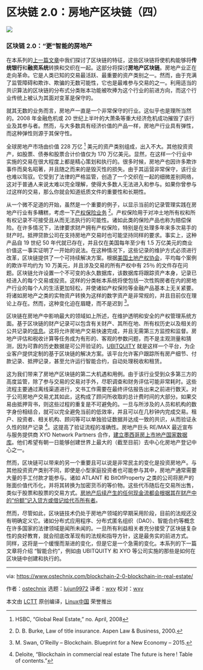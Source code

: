 [#]: collector: (lujun9972)
[#]: translator: (wxy)
[#]: reviewer: (wxy)
[#]: publisher: ( )
[#]: url: ( )
[#]: subject: (Blockchain 2.0: Blockchain In Real Estate [Part 4])
[#]: via: (https://www.ostechnix.com/blockchain-2-0-blockchain-in-real-estate/)
[#]: author: (ostechnix https://www.ostechnix.com/author/editor/)

区块链 2.0：房地产区块链（四）
======

![](https://www.ostechnix.com/wp-content/uploads/2019/03/Blockchain-In-Real-Estate-720x340.png)

### 区块链 2.0：“更”智能的房地产

在本系列的[上一篇文章][1]中我们探讨了区块链的特征，这些区块链将使机构能够将**传统银行**和**融资系统**转换和交织在一起。这部分将探讨**房地产区块链**。房地产业正在走向革命。它是人类已知的交易最活跃、最重要的资产类别之一。然而，由于充满了监管障碍和欺诈、欺骗的无数可能性，它也是最难参与交易的之一。利用适当的共识算法的区块链的分布式分类账本功能被吹捧为这个行业的前进方向，而这个行业传统上被认为其面对变革是保守的。

就其无数的业务而言，房地产一直是一个非常保守的行业。这似乎也是理所当然的。2008 年金融危机或 20 世纪上半叶的大萧条等重大经济危机成功摧毁了该行业及其参与者。然而，与大多数具有经济价值的产品一样，房地产行业具有弹性，而这种弹性则源于其保守性。

全球房地产市场由价值 228 万亿 [^1] 美元的资产类别组成，出入不大。其他投资资产，如股票、债券和股票合计价值仅为 170 万亿美元。显然，在这样一个行业中实施的交易在很大程度上都是精心策划和执行的。很多时候，房地产也因许多欺诈事件而臭名昭著，并且随之而来的是毁灭性的损失。由于其运营非常保守，该行业也难以驾驭。它受到了法律的严格监管，创造了一个交织在一起的细微差别网络，这对于普通人来说太难以完全理解，使得大多数人无法进入和参与。如果你曾参与过这样的交易，那么你就会知道纸质文件的重要性和长期性。

从一个微不足道的开始，虽然是一个重要的例子，以显示当前的记录管理实践在房地产行业有多糟糕，考虑一下[产权保险业务][2] [^3]。产权保险用于对冲土地所有权和所有权记录不可接受且从而无法执行的可能性。诸如此类的保险产品也称为赔偿保险。在许多情况下，法律要求财产拥有产权保险，特别是在处理多年来多次易手的财产时。抵押贷款公司在支持房地产交易时也可能坚持同样的要求。事实上，这种产品自 19 世纪 50 年代就已存在，并且仅在美国每年至少有 1.5 万亿美元的商业价值这一事实证明了一开始的说法。在这种情况下，这些记录的维护方式必须进行改革，区块链提供了一个可持续解决方案。根据[美国土地产权协会][4]，平均每个案例的欺诈平均约为 10 万美元，并且涉及交易的所有产权中有 25％ 的文件存在问题。区块链允许设置一个不可变的永久数据库，该数据库将跟踪资产本身，记录已经进入的每个交易或投资。这样的分类帐本系统将使包括一次性购房者在内的房地产行业的每个人的生活更加轻松，并使诸如产权保险等金融产品基本上无关紧要。将诸如房地产之类的实物资产转换为这样的数字资产是非常规的，并且目前仅在理论上存在。然而，这种变化迫在眉睫，而不是迟到 [^5]。

区块链在房地产中影响最大的领域如上所述，在维护透明和安全的产权管理系统方面。基于区块链的财产记录可以包含有关财产、其所在地、所有权历史以及相关的公共记录的[信息][6]。这将允许房地产交易快速完成，并且无需第三方监控和监督。房地产评估和税收计算等任务成为有形的、客观的参数问题，而不是主观测量和猜测，因为可靠的历史数据是可公开验证的。[UBITQUITY][7] 就是这样一个平台，为企业客户提供定制的基于区块链的解决方案。该平台允许客户跟踪所有房产细节、付款记录、抵押记录，甚至允许运行智能合约，自动处理税收和租赁。

这为我们带来了房地产区块链的第二大机遇和用例。由于该行业受到众多第三方的高度监管，除了参与交易的交易对手外，尽职调查和财务评估可能非常耗时。这些流程主要通过离线渠道进行，文书工作需要在最终评估报告出来之前进行数天。对于公司房地产交易尤其如此，这构成了顾问所收取的总计费时间的大部分。如果交易由抵押背书，则这些过程的重复是不可避免的。一旦与所涉及的人员和机构的数字身份相结合，就可以完全避免当前的低效率，并且可以在几秒钟内完成交易。租户、投资者、相关机构、顾问等可以单独验证数据并达成一致的共识，从而验证永久性的财产记录 [^8]。这提高了验证流程的准确性。房地产巨头 RE/MAX 最近宣布与服务提供商 XYO Network Partners 合作，[建立墨西哥房上市地产国家数据库][9]。他们希望有朝一日能够创建世界上最大的（截至目前）去中心化房地产登记中心之一。

然而，区块链可以带来的另一个重要且可以说是非常民主的变化是投资房地产。与其他投资资产类别不同，即使是小型家庭投资者也可能参与其中，房地产通常需要大量的手工付款才能参与。诸如 ATLANT 和 BitOfProperty 之类的公司将房产的账面价值代币化，并将其转换为加密货币的等价物。这些代币随后在交易所出售，类似于股票和股票的交易方式。[房地产后续产生的任何现金流都会根据其在财产中的“份额”记入贷方或借记给代币所有者][4]。

然而，尽管如此，区块链技术仍处于房地产领域的早期采用阶段，目前的法规还没有明确定义它。诸如分布式应用程序、分布式匿名组织（DAO）、智能合约等概念在许多国家的法律领域是闻所未闻的。一旦所有利益相关者充分接受了区块链复杂性的良好教育，就会彻底改革现有的法规和指导方针，这是最务实的前进方式。 同样，这将是一个缓慢而渐进的变化，但是它是一个急需的变化。本系列的下一篇文章将介绍 “智能合约”，例如由 UBITQUITY 和 XYO 等公司实施的那些是如何在区块链中创建和执行的。

[^1]: HSBC, “Global Real Estate,” no. April, 2008
[^3]: D. B. Burke, Law of title insurance. Aspen Law & Business, 2000.
[^5]: M. Swan, O’Reilly – Blockchain. Blueprint for a New Economy – 2015.
[^8]: Deloite, “Blockchain in commercial real estate The future is here ! Table of contents.”

--------------------------------------------------------------------------------

via: https://www.ostechnix.com/blockchain-2-0-blockchain-in-real-estate/

作者：[ostechnix][a]
选题：[lujun9972][b]
译者：[wxy](https://github.com/wxy)
校对：[wxy](https://github.com/wxy)

本文由 [LCTT](https://github.com/LCTT/TranslateProject) 原创编译，[Linux中国](https://linux.cn/) 荣誉推出

[a]: https://www.ostechnix.com/author/editor/
[b]: https://github.com/lujun9972
[1]: https://linux.cn/article-10689-1.html
[2]: https://www.forbes.com/sites/jordanlulich/2018/06/21/what-is-title-insurance-and-why-its-important/#1472022b12bb
[4]: https://www.cbinsights.com/research/blockchain-real-estate-disruption/#financing
[6]: https://www2.deloitte.com/us/en/pages/financial-services/articles/blockchain-in-commercial-real-estate.html
[7]: https://www.ubitquity.io/
[9]: https://www.businesswire.com/news/home/20181012005068/en/XYO-Network-Partners-REMAX-M%C3%A9xico-Bring-Blockchain
